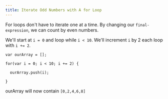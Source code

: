 ```yaml
---
title: Iterate Odd Numbers with A for Loop
---
```

For loops don't have to iterate one at a time. By changing our `final-expression`, we can count by even numbers.

We'll start at `i = 0` and loop while `i < 10`. We'll increment `i` by 2 each loop with `i += 2`.

    var ourArray = [];

    for(var i = 0; i < 10; i += 2) {

      ourArray.push(i);

    }

ourArray will now contain `[0,2,4,6,8]`